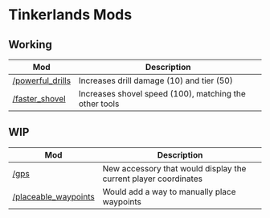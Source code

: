 # Tinkerlands Mods

## Working

| Mod                                   | Description                                            |
| ------------------------------------- | ------------------------------------------------------ |
| [/powerful_drills](./powerful_drills) | Increases drill damage (10) and tier (50)              |
| [/faster_shovel](./faster_shovel)     | Increases shovel speed (100), matching the other tools |

## WIP

| Mod                                           | Description                                                     |
| --------------------------------------------- | --------------------------------------------------------------- |
| [/gps](./gps)                                 | New accessory that would display the current player coordinates |
| [/placeable_waypoints](./placeable_waypoints) | Would add a way to manually place waypoints                     |
